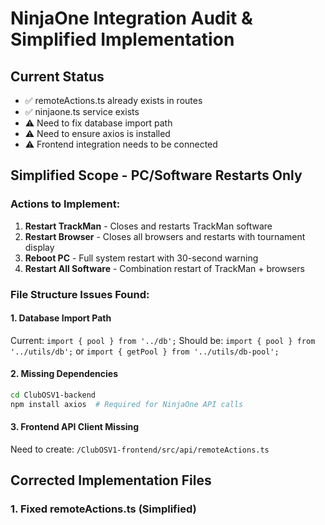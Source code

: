 # NinjaOne Integration Audit & Simplified Implementation

## Current Status
- ✅ remoteActions.ts already exists in routes
- ✅ ninjaone.ts service exists
- ⚠️ Need to fix database import path
- ⚠️ Need to ensure axios is installed
- ⚠️ Frontend integration needs to be connected

## Simplified Scope - PC/Software Restarts Only

### Actions to Implement:
1. **Restart TrackMan** - Closes and restarts TrackMan software
2. **Restart Browser** - Closes all browsers and restarts with tournament display
3. **Reboot PC** - Full system restart with 30-second warning
4. **Restart All Software** - Combination restart of TrackMan + browsers

### File Structure Issues Found:

#### 1. Database Import Path
Current: `import { pool } from '../db';`
Should be: `import { pool } from '../utils/db';` or `import { getPool } from '../utils/db-pool';`

#### 2. Missing Dependencies
```bash
cd ClubOSV1-backend
npm install axios  # Required for NinjaOne API calls
```

#### 3. Frontend API Client Missing
Need to create: `/ClubOSV1-frontend/src/api/remoteActions.ts`

## Corrected Implementation Files

### 1. Fixed remoteActions.ts (Simplified)
